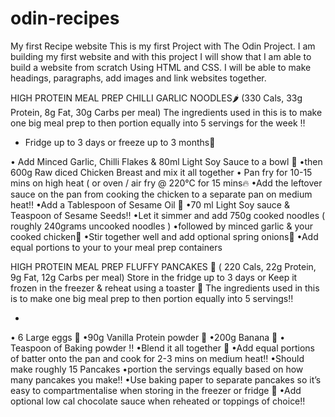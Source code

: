 # odin-recipes
My first Recipe website
This is my first Project with The Odin Project. I am building my first website and with this project I will show that I am able to build a website from scratch Using HTML and CSS.
I will be able to make headings, paragraphs, add images and link websites together.
<!-- delete everything under here they are notes -->
HIGH PROTEIN MEAL PREP CHILLI GARLIC NOODLES🌶
(330 Cals, 33g Protein, 8g Fat, 30g Carbs per meal)
The ingredients used in this is to make one big meal prep to then portion equally into 5 servings for the week ‼️
- Fridge up to 3 days or freeze up to 3 months🥶

• Add Minced Garlic, Chilli Flakes & 80ml Light Soy Sauce to a bowl 🥣
•then 600g Raw diced Chicken Breast and mix it all together
• Pan fry for 10-15 mins on high heat ( or oven / air fry @ 220°C for 15 mins🔥
•Add the leftover sauce on the pan from cooking the chicken to a separate pan on medium heat‼️
•Add a Tablespoon of Sesame Oil 🌱
•70 ml Light Soy sauce & Teaspoon of Sesame Seeds‼️
•Let it simmer and add 750g cooked noodles ( roughly 240grams uncooked noodles )
•followed by minced garlic & your cooked chicken🍗
•Stir together well and add optional spring onions🧅
•Add equal portions to your to your meal prep containers



HIGH PROTEIN MEAL PREP FLUFFY PANCAKES 🥞
( 220 Cals, 22g Protein, 9g Fat, 12g Carbs per meal)
Store in the fridge up to 3 days or Keep it frozen in the freezer & reheat using a toaster 🙏
The ingredients used in this is to make one big meal prep to then portion equally into 5 servings‼️

-
• 6 Large eggs 🥚
•90g Vanilla Protein powder 💪
•200g Banana 🍌
• Teaspoon of Baking powder ‼️
•Blend it all together 🤌
•Add equal portions of batter onto the pan and cook for 2-3 mins on medium heat‼️
•Should make roughly 15 Pancakes
•portion the servings equally based on how many pancakes you make‼️
•Use baking paper to separate pancakes so it’s easy to compartmentalise when storing in the freezer or fridge 🥶
•Add optional low cal chocolate sauce when reheated or toppings of choice‼️